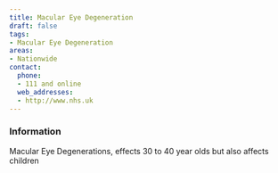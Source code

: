 ```yaml
---
title: Macular Eye Degeneration
draft: false
tags:
- Macular Eye Degeneration
areas:
- Nationwide
contact:
  phone:
  - 111 and online
  web_addresses:
  - http://www.nhs.uk
---
```


### Information
Macular Eye Degenerations, effects 30 to 40 year olds
but also affects children

